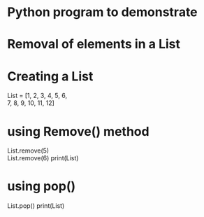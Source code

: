 # Python program to demonstrate    
# Removal of elements in a List   
      
# Creating a List   
List = [1, 2, 3, 4, 5, 6,    
        7, 8, 9, 10, 11, 12] 
  
# using Remove() method   
List.remove(5)   
List.remove(6) 
print(List)   
    
# using pop() 
List.pop() 
print(List)
